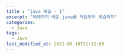 ```yaml
---
title : "java 복습 - 1"
excerpt: "여태까지 배운 java를 처음부터 복습하자"
categories:
  - Java
tags:
  - Java
last_modified_at: 2021-08-10T21:12:00
---
```







